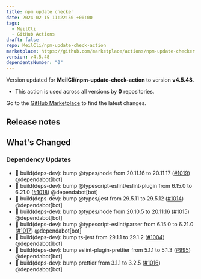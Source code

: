 ```yaml
---
title: npm update checker
date: 2024-02-15 11:22:50 +00:00
tags:
  - MeilCli
  - GitHub Actions
draft: false
repo: MeilCli/npm-update-check-action
marketplace: https://github.com/marketplace/actions/npm-update-checker
version: v4.5.48
dependentsNumber: "0"
---
```



Version updated for **MeilCli/npm-update-check-action** to version **v4.5.48**.
- This action is used across all versions by **0** repositories.

Go to the [GitHub Marketplace](https://github.com/marketplace/actions/npm-update-checker) to find the latest changes.

## Release notes

## What's Changed
### Dependency Updates
- :green_book: build(deps-dev): bump @types/node from 20.11.16 to 20.11.17 ([#1019](https://github.com/MeilCli/npm-update-check-action/pull/1019)) @dependabot[bot]
- :green_book: build(deps-dev): bump @typescript-eslint/eslint-plugin from 6.15.0 to 6.21.0 ([#1018](https://github.com/MeilCli/npm-update-check-action/pull/1018)) @dependabot[bot]
- :green_book: build(deps-dev): bump @types/jest from 29.5.11 to 29.5.12 ([#1014](https://github.com/MeilCli/npm-update-check-action/pull/1014)) @dependabot[bot]
- :green_book: build(deps-dev): bump @types/node from 20.10.5 to 20.11.16 ([#1015](https://github.com/MeilCli/npm-update-check-action/pull/1015)) @dependabot[bot]
- :green_book: build(deps-dev): bump @typescript-eslint/parser from 6.15.0 to 6.21.0 ([#1017](https://github.com/MeilCli/npm-update-check-action/pull/1017)) @dependabot[bot]
- :green_book: build(deps-dev): bump ts-jest from 29.1.1 to 29.1.2 ([#1004](https://github.com/MeilCli/npm-update-check-action/pull/1004)) @dependabot[bot]
- :green_book: build(deps-dev): bump eslint-plugin-prettier from 5.1.1 to 5.1.3 ([#995](https://github.com/MeilCli/npm-update-check-action/pull/995)) @dependabot[bot]
- :green_book: build(deps-dev): bump prettier from 3.1.1 to 3.2.5 ([#1016](https://github.com/MeilCli/npm-update-check-action/pull/1016)) @dependabot[bot]
